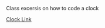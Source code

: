 Class excersis on how to code a clock


[Clock Link](https://becskeens1993.github.io/assignments/Clock/clock.html)
